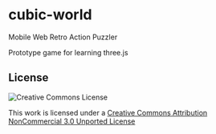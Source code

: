 # cubic-world
Mobile Web Retro Action Puzzler

Prototype game for learning three.js

## License

![Creative Commons License](http://creativecommons.org/licenses/by-nc/3.0/ "Creative Commons License")

This work is licensed under a [Creative Commons Attribution NonCommercial 3.0 Unported License](http://creativecommons.org/licenses/by-nc/3.0/)
